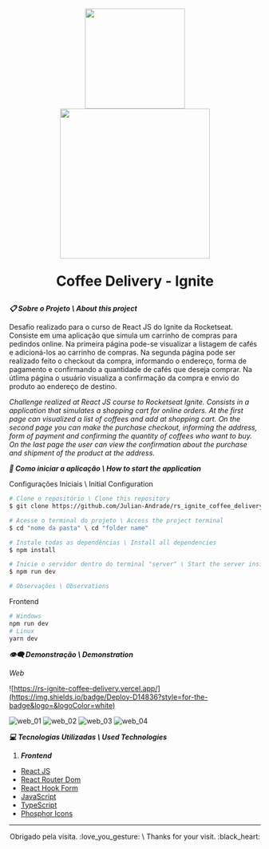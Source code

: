 <h1 align="center">
  <img width="200px" src="https://uploaddeimagens.com.br/images/004/054/563/original/julianandrade.png?1665240664"/>
  <br>
  <img width="300px" src="https://uploaddeimagens.com.br/images/004/305/919/original/Logo.png?1674225091" />
  <p>Coffee Delivery - Ignite</p>
</h1>

***:clipboard: Sobre o Projeto \ About this project***

Desafio realizado para o curso de React JS do Ignite da Rocketseat. Consiste em uma aplicação que simula um carrinho de compras para pedindos online. Na primeira página pode-se visualizar a listagem de cafés e adicioná-los ao carrinho de compras. Na segunda página pode ser realizado feito o checkout da compra, informando o endereço, forma de pagamento e confirmando a quantidade de cafés que deseja comprar. Na útlima página o usuário visualiza a confirmação da compra e envio do produto ao endereço de destino.

*Challenge realized at React JS course to Rocketseat Ignite. Consists in a application that simulates a shopping cart for online orders. At the first page can visualized a list of coffees and add at shopping cart. On the second page you can make the purchase checkout, informing the address, form of payment and confirming the quantity of coffees who want to buy. On the last page the user can view the confirmation about the purchase and shipment of the product at the address.*

***:file_folder: Como iniciar a aplicação \ How to start the application***

Configurações Iniciais \ Initial Configuration

```sh
# Clone o repositório \ Clone this repository 
$ git clone https://github.com/Julian-Andrade/rs_ignite_coffee_delivery

# Acesse o terminal do projeto \ Access the project terminal
$ cd "nome da pasta" \ cd "folder name"

# Instale todas as dependências \ Install all dependencies
$ npm install

# Inicie o servidor dentro do terminal "server" \ Start the server inside the terminal "server"
$ npm run dev

# Observações \ Observations

```
Frontend

```sh
# Windows
npm run dev
# Linux
yarn dev
```
***:eye_speech_bubble: Demonstração \ Demonstration***

*Web*

![https://rs-ignite-coffee-delivery.vercel.app/](https://img.shields.io/badge/Deploy-D14836?style=for-the-badge&logo=&logoColor=white)

![web_01](https://uploaddeimagens.com.br/images/004/305/983/original/coffee_delivery_01.PNG?1674227256)
![web_02](https://uploaddeimagens.com.br/images/004/305/984/original/coffee_delivery_02.PNG?1674227287)
![web_03](https://uploaddeimagens.com.br/images/004/305/986/original/coffee_delivery_03.PNG?1674227319)
![web_04](https://uploaddeimagens.com.br/images/004/305/987/original/coffee_delivery_04.PNG?1674227342)

***:computer: Tecnologias Utilizadas \ Used Technologies***

1. ***Frontend***
  - [React JS](https://reactjs.org)
  - [React Router Dom](https://www.npmjs.com/package/react-router-dom)
  - [React Hook Form](https://react-hook-form.com/)
  - [JavaScript](https://developer.mozilla.org/pt-BR/docs/Web/JavaScript)
  - [TypeScript](https://www.typescriptlang.org/)
  - [Phosphor Icons](https://github.com/phosphor-icons/phosphor-react)
---

<p align="center">Obrigado pela visita. :love_you_gesture: \ Thanks for your visit. :black_heart:</p>

 

 

 
